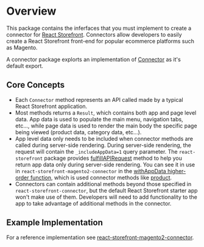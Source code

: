 # Overview

This package contains the inferfaces that you must implement to create a connector for [React Storefront](https://docs.reactstorefront.io/). Connectors allow developers to easily create a React Storefront front-end for popular ecommerce platforms such as Magento.

A connector package explorts an implementation of [Connector](interfaces/_connector_.connector.html) as it's default export.

## Core Concepts

- Each `Connector` method represents an API called made by a typical React Storefront application.
- Most methods returns a `Result`, which contains both app and page level data. App data is used to populate the main menu, navigation tabs, etc..., while page data is used to render the main body the specific page being viewed (product data, category data, etc...).
- App level data only needs to be included when connector methods are called during server-side rendering. During server-side rendering, the request will contain the `_includeAppData=1` query parameter. The `react-storefront` package provides [fulfillAPIRequest](https://docs.reactstorefront.io/apiReference/props/fulfillAPIRequest) method to help you return app data only during server-side rendering. You can see it in use in `react-storefront-magento2-connector` in the [withAppData higher-order function](https://github.com/storefront-foundation/magento2-connector/blob/master/src/app/withAppData.js#L5), which is used connector methods like [product](https://github.com/storefront-foundation/magento2-connector/blob/master/src/product/product.js#L6).
- Connectors can contain additional methods beyond those specified in `react-storefront-connector`, but the default React Storefront starter app won't make use of them. Developers will need to add functionality to the app to take advantage of additional methods in the connector.

## Example Implementation

For a reference implementation see [react-storefront-magento2-connector](https://github.com/storefront-foundation/magento2-connector).
